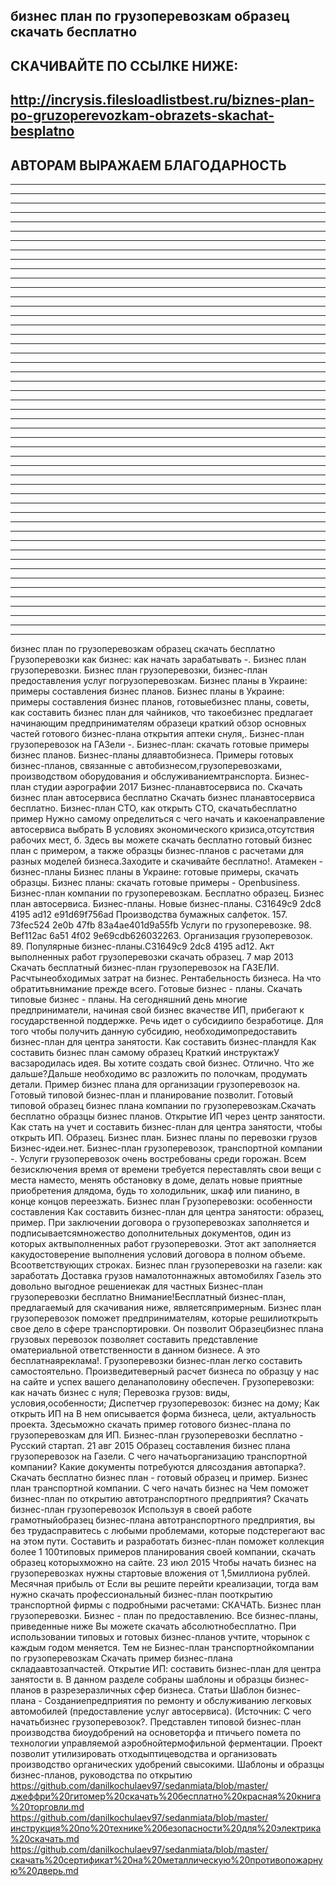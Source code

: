 бизнес план по грузоперевозкам образец скачать бесплатно
--------------------------------------------------
СКАЧИВАЙТЕ ПО ССЫЛКЕ НИЖЕ:
--------------------------------------------------
http://incrysis.filesloadlistbest.ru/biznes-plan-po-gruzoperevozkam-obrazets-skachat-besplatno
--------------------------------------------------
АВТОРАМ ВЫРАЖАЕМ БЛАГОДАРНОСТЬ
--------------------------------------------------
--------------------------------------------------
--------------------------------------------------
--------------------------------------------------
--------------------------------------------------
--------------------------------------------------
--------------------------------------------------
--------------------------------------------------
--------------------------------------------------
--------------------------------------------------
--------------------------------------------------
--------------------------------------------------
--------------------------------------------------
--------------------------------------------------
--------------------------------------------------
--------------------------------------------------
--------------------------------------------------
--------------------------------------------------
--------------------------------------------------
--------------------------------------------------
--------------------------------------------------
--------------------------------------------------
--------------------------------------------------
--------------------------------------------------
--------------------------------------------------
--------------------------------------------------
--------------------------------------------------
--------------------------------------------------
--------------------------------------------------
--------------------------------------------------
--------------------------------------------------
--------------------------------------------------
--------------------------------------------------
--------------------------------------------------
--------------------------------------------------
--------------------------------------------------
--------------------------------------------------
--------------------------------------------------
--------------------------------------------------
--------------------------------------------------
--------------------------------------------------
--------------------------------------------------
--------------------------------------------------
--------------------------------------------------
--------------------------------------------------
--------------------------------------------------
--------------------------------------------------
--------------------------------------------------
--------------------------------------------------
--------------------------------------------------
бизнес план по грузоперевозкам образец скачать бесплатно Грузоперевозки как бизнес: как начать зарабатывать  -. Бизнес план грузоперевозки. Бизнес план грузоперевозки, бизнес-план предоставления услуг погрузоперевозкам. Бизнес планы в Украине: примеры составления бизнес планов. Бизнес планы в Украине: примеры составления бизнес планов, готовыебизнес планы, советы, как составить бизнес план для чайников, что такоебизнес   предлагает начинающим предпринимателям образеци краткий обзор основных частей готового бизнес-плана открытия аптеки снуля,. Бизнес-план грузоперевозок на ГАЗели -. Бизнес-план: скачать готовые примеры бизнес планов.  Бизнес-планы дляавтобизнеса. Примеры готовых бизнес-планов, связанные с автобизнесом,грузоперевозками, производством оборудования и обслуживаниемтранспорта. Бизнес-план студии аэрографии 2017  Бизнес-планавтосервиса по. Скачать бизнес план автосервиса бесплатно  Скачать бизнес планавтосервиса бесплатно. Бизнес-план СТО, как открыть СТО, скачатьбесплатно пример Нужно самому определиться с чего начать и какоенаправление автосервиса выбрать В условиях экономического кризиса,отсутствия рабочих мест, б. Здесь вы можете скачать бесплатно готовый бизнес план с примером, а также образцы бизнес-планов с расчетами для разных моделей бизнеса.Заходите и скачивайте бесплатно!. Атамекен - бизнес-планы
Бизнес планы в Украине: готовые примеры, скачать образцы. Бизнес планы: скачать готовые примеры - Openbusiness. Бизнес-план компании по грузоперевозкам. Бесплатно образец. Бизнес план автосервиса. Бизнес-планы. Новые бизнес-планы. C31649c9 2dc8 4195 ad12 e91d69f756ad Производства бумажных салфеток. 157. 73fec524 2e0b 47fb 83a4ae401d9a55fb  Услуги по грузоперевозке. 98. Bef112ac 6a51 4f02 9e69cdb626032263. Организация грузоперевозок. 89. Популярные бизнес-планы.C31649c9 2dc8 4195 ad12. Акт выполненных работ грузоперевозки  скачать образец. 7 мар 2013  Скачать бесплатный бизнес-план грузоперевозок на ГАЗЕЛИ. Расчтынеобходимых затрат на бизнес. Рентабельность бизнеса. На что обратитьвнимание прежде всего. Готовые бизнес - планы. Скачать типовые бизнес - планы. На сегодняшний день многие предприниматели, начиная свой бизнес вкачестве ИП, прибегают к государственной поддержке. Речь идет о субсидиипо безработице. Для того чтобы получить данную субсидию, необходимопредоставить бизнес-план для центра занятости. Как составить бизнес-пландля
Как составить бизнес план самому образец Краткий инструктажУ васзародилась идея. Вы хотите создать свой бизнес. Отлично. Что же дальше?Дальше необходимо вс разложить по полочкам, продумать детали. Пример бизнес плана для организации грузоперевозок на. Готовый типовой бизнес-план и планирование позволит. Готовый типовой образец бизнес плана компании по грузоперевозкам.Скачать бесплатно образцы бизнес планов. Открытие ИП через центр занятости. Как стать на учет и составить бизнес-план для центра занятости, чтобы открыть ИП. Образец. Бизнес план. Бизнес планы по перевозки грузов  Бизнес-идеи.нет. Бизнес-план грузоперевозок, транспортной компании  -. Услуги грузоперевозок очень востребованы среди горожан. Всем безисключения время от времени требуется переставлять свои вещи с места наместо, менять обстановку в доме, делать новые приятные приобретения длядома, будь то холодильник, шкаф или пианино, в конце концов переезжать. Бизнес план Грузоперевозки: особенности составления
Как составить бизнес-план для центра занятости: образец, пример. При заключении договора о грузоперевозках заполняется и подписываетсямножество дополнительных документов, один из которых  актвыполненных работ грузоперевозки. Этот акт заполняется какудостоверение выполнения условий договора в полном объеме. Всоответствующих строках. Бизнес план грузоперевозки на газели: как заработать Доставка грузов намалотоннажных автомобилях Газель  это довольно выгодное решениекак для частных  Бизнес-план грузоперевозки бесплатно Внимание!Бесплатный бизнес-план, предлагаемый для скачивания ниже, являетсяпримерным. Бизнес план грузоперевозок поможет предпринимателям, которые решилиоткрыть свое дело в сфере транспортировки. Он позволит  Образецбизнес плана грузовых перевозок позволяет составить представление оматериальной ответственности в данном бизнесе.  А это  бесплатнаяреклама!. Грузоперевозки бизнес-план легко составить самостоятельно. Произведитеверный расчет бизнеса по образцу у нас на сайте и успех вашего деланаполовину обеспечен. Грузоперевозки: как начать бизнес с нуля; Перевозка грузов: виды, условия,особенности; Диспетчер грузоперевозок: бизнес на дому; Как открыть ИП на В нем описывается форма бизнеса, цели, актуальность проекта.  Здесьможно скачать пример готового бизнес-плана по грузоперевозкам для ИП. Бизнес-план грузоперевозки бесплатно - Русский стартап. 21 авг 2015  Образец составления бизнес плана грузоперевозок на Газели. С чего начатьорганизацию транспортной компании? Какие документы потребуются длясоздания автопарка?. Скачать бесплатно бизнес план - готовый образец и пример. Бизнес план транспортной компании. С чего начать бизнес на
Чем поможет бизнес-план по открытию автотранспортного предприятия? Скачать бизнес-план грузоперевозок  Используя в своей работе грамотныйобразец бизнес-плана автотранспортного предприятия, вы без трудасправитесь с любыми проблемами, которые подстерегают вас на этом пути. Составить и разработать бизнес-план поможет коллекция более 1 100типовых примеров планирования своей компании, скачать образец которыхможно на сайте. 23 июл 2015  Чтобы начать бизнес на грузоперевозках нужны стартовые вложения от 1,5миллиона рублей. Месячная прибыль от  Если вы решите перейти креализации, тогда вам нужно скачать профессиональный бизнес-план пооткрытию транспортной фирмы с подробными расчетами: СКАЧАТЬ. Бизнес план грузоперевозки. Бизнес - план по предоставлению. Все бизнес-планы, приведенные ниже Вы можете скачать абсолютнобесплатно. При использовании типовых и готовых бизнес-планов учтите, чторынок с каждым годом меняется. Тем не  Бизнес-план транспортнойкомпании по грузоперевозкам  Скачать пример бизнес-плана складаавтозапчастей. Открытие ИП: составить бизнес-план для центра занятости в. В данном разделе собраны шаблоны и образцы бизнес-планов в разрезеразличных сфер бизнеса. Статьи  Шаблон бизнес-плана - Созданиепредприятия по ремонту и обслуживанию легковых автомобилей (предоставление услуг автосервиса). (Источник:   С чего начатьбизнес грузоперевозок?. Представлен типовой бизнес-план производства биоудобрений на основеторфа и птичьего помета по технологии управляемой аэробнойтермофильной ферментации. Проект позволит утилизировать отходыптицеводства и организовать производство органических удобрений свысокими. Шаблоны и образцы бизнес-планов, руководства по открытию
https://github.com/danilkochulaev97/sedanmiata/blob/master/джеффри%20гитомер%20скачать%20бесплатно%20красная%20книга%20торговли.md
https://github.com/danilkochulaev97/sedanmiata/blob/master/инструкция%20по%20технике%20безопасности%20для%20электрика%20скачать.md
https://github.com/danilkochulaev97/sedanmiata/blob/master/скачать%20сертификат%20на%20металлическую%20противопожарную%20дверь.md